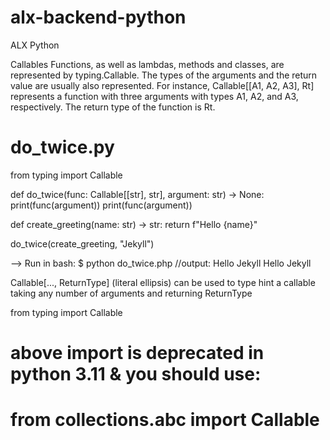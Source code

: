 # alx-backend-python
ALX Python

Callables
Functions, as well as lambdas, methods and classes, are represented by typing.Callable. The types of the arguments and the return value are usually also represented.
 For instance, Callable[[A1, A2, A3], Rt] represents a function with three arguments with types A1, A2, and A3, respectively. The return type of the function is Rt.

 # do_twice.py

from typing import Callable

def do_twice(func: Callable[[str], str], argument: str) -> None:
    print(func(argument))
    print(func(argument))

def create_greeting(name: str) -> str:
    return f"Hello {name}"

do_twice(create_greeting, "Jekyll")

--> Run in bash:
$ python do_twice.php
//output: 
Hello Jekyll
Hello Jekyll


Callable[..., ReturnType] (literal ellipsis) can be used to type hint a callable taking any number of arguments and returning ReturnType

from typing import Callable
# above import is deprecated in python 3.11  & you should use:
# from collections.abc import Callable
